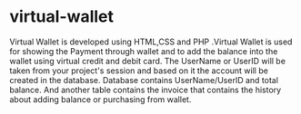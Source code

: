 # virtual-wallet
Virtual Wallet is developed using HTML,CSS and PHP .Virtual Wallet is used for showing the Payment through wallet and to add the balance into the wallet using virtual credit and debit card. The UserName or UserID will be taken from your project's session and based on it the account will be created in the database. Database contains UserName/UserID and total balance. And another table contains the invoice that contains the history about adding balance or purchasing from wallet.
